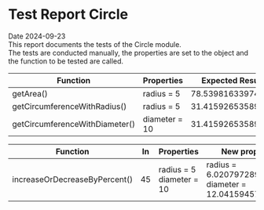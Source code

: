 # Test Report Circle
Date 2024-09-23  
This report documents the tests of the Circle module.  
The tests are conducted manually, the properties are set to the object and the function to be tested are called.

| Function | Properties | Expected Result | Result | Status |
|----------|------------|-----------------|--------|--------|
| getArea() | radius = 5 | 78.53981633974483 | 78.53981633974483 | Passed |
| getCircumferenceWithRadius() | radius = 5 | 31.41592653589793 | 31.41592653589793 | Passed |
| getCircumferenceWithDiameter() | diameter = 10 | 31.41592653589793 | 31.41592653589793 | Passed |

| Function | In | Properties | New properties | Status |
|----------|----|------------|----------------|--------|
| increaseOrDecreaseByPercent() | 45 |  radius = 5<br>diameter = 10 | radius = 6.020797289396148<br>diameter = 12.041594578792296  | Passed |